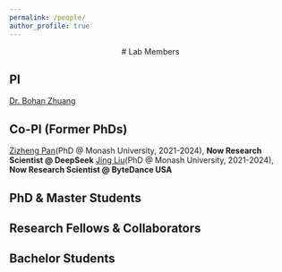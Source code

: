 ```yaml
---
permalink: /people/
author_profile: true
---
```

 
<center># Lab Members</center>

## PI
[Dr. Bohan Zhuang](https://www.baidu.com)

## Co-PI (Former PhDs)
[Zizheng Pan](https://www.baidu.com)(PhD @ Monash University, 2021-2024), **Now Research Scientist @ DeepSeek**
[Jing Liu](https://www.baidu.com)(PhD @ Monash University, 2021-2024), **Now Research Scientist @ ByteDance USA**

## PhD & Master Students

## Research Fellows & Collaborators

## Bachelor Students

